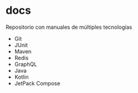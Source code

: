 # docs
Repositorio con manuales de múltiples tecnologías

- Git
- JUnit
- Maven
- Redis
- GraphQL
- Java
- Kotlin
- JetPack Compose